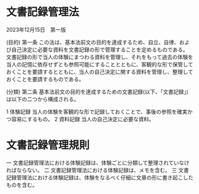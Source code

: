 # 文書記録管理法

2023年12月15日　第一版

(目的)
第一条  この法は、基本法前文の目的を達成するため、自立、自律、および自己決定に必要な資料を文書記録の形で管理することを定めるものである。
文書記録の形で当人の体験にまつわる資料を管理し、それをもって過去の体験を当人の記憶に依存せずとも参照可能にすることとともに、客観的な形で保管しておくことを要請するとともに、当人の自己決定に関する資料を管理し、整理しておくことを要請するものである。

(分類)
第二条  基本法前文の目的を達成するための文書記録(以下、「文書記録」)は以下の二つから構成される。

  1  体験記録  当人の体験を客観的な形で記録しておくことで、事後の参照を確実かつ容易にするもの。
  2  資料記録  当人の自己決定に必要な資料。

# 文書記録管理規則

一  文書記録管理法における体験記録は、体験ごとに分類して整理されていなければならない。
二  文書記録管理法における体験記録は、メモを含む。
三  文書記録管理法における体験記録は、体験をなるべく仔細に文章の形に書き起こしたものを含む。
